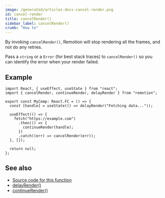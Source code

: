 ```yaml
---
image: /generated/articles-docs-cancel-render.png
id: cancel-render
title: cancelRender()
sidebar_label: cancelRender()
crumb: "How to"
---
```


By invoking `cancelRender()`, Remotion will stop rendering all the frames, and not do any retries.

Pass a `string` or a `Error` (for best stack traces) to `cancelRender()` so you can identify the error when your render failed.

## Example

```tsx twoslash title="MyComposition.tsx"
import React, { useEffect, useState } from "react";
import { cancelRender, continueRender, delayRender } from "remotion";

export const MyComp: React.FC = () => {
  const [handle] = useState(() => delayRender("Fetching data..."));

  useEffect(() => {
    fetch("https://example.com")
      .then(() => {
        continueRender(handle);
      })
      .catch((err) => cancelRender(err));
  }, []);

  return null;
};
```

## See also

- [Source code for this function](https://github.com/remotion-dev/remotion/blob/main/packages/core/src/cancel-render.ts)
- [delayRender()](/docs/delay-render)
- [continueRender()](/docs/continue-render)
